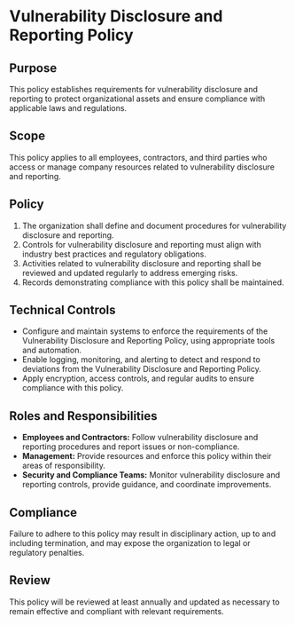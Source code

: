# Vulnerability Disclosure and Reporting Policy

## Purpose

This policy establishes requirements for vulnerability disclosure and reporting to protect organizational assets and ensure compliance with applicable laws and regulations.

## Scope

This policy applies to all employees, contractors, and third parties who access or manage company resources related to vulnerability disclosure and reporting.

## Policy

1. The organization shall define and document procedures for vulnerability disclosure and reporting.
2. Controls for vulnerability disclosure and reporting must align with industry best practices and regulatory obligations.
3. Activities related to vulnerability disclosure and reporting shall be reviewed and updated regularly to address emerging risks.
4. Records demonstrating compliance with this policy shall be maintained.

## Technical Controls

- Configure and maintain systems to enforce the requirements of the Vulnerability Disclosure and Reporting Policy, using appropriate tools and automation.
- Enable logging, monitoring, and alerting to detect and respond to deviations from the Vulnerability Disclosure and Reporting Policy.
- Apply encryption, access controls, and regular audits to ensure compliance with this policy.

## Roles and Responsibilities

- **Employees and Contractors:** Follow vulnerability disclosure and reporting procedures and report issues or non-compliance.
- **Management:** Provide resources and enforce this policy within their areas of responsibility.
- **Security and Compliance Teams:** Monitor vulnerability disclosure and reporting controls, provide guidance, and coordinate improvements.

## Compliance

Failure to adhere to this policy may result in disciplinary action, up to and including termination, and may expose the organization to legal or regulatory penalties.

## Review

This policy will be reviewed at least annually and updated as necessary to remain effective and compliant with relevant requirements.
